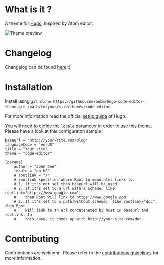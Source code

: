 # What is it ?

A theme for [Hugo](https://gohugo.io/), inspired by Atom editor.

![Theme preview](https://raw.githubusercontent.com/aubm/hugo-code-editor-theme/master/images/screenshot.png "Code Editor Theme for Hugo")

# Changelog

Changelog can be found [here](https://github.com/aubm/hugo-code-editor-theme/blob/master/CHANGELOG.md) :)

# Installation

Install using `git clone https://github.com/aubm/hugo-code-editor-theme.git /path/to/your/site/themes/code-editor`.

For more information read the official [setup guide](https://gohugo.io/overview/installing/) of Hugo.

You will need to define the `locale` parameter in order to use this theme.
Please have a look at this configuraton sample :

```
baseurl = "http://your-site.com/blog"
languageCode = "en-US"
title = "Your site"
theme = "code-editor"

[params]
    author = "John Doe"
    locale = "en-US"
    # rootlink = "/"
    # rootlink specifies where Root in menu.html links to. 
    # 1. If it's not set than baseurl will be used.
    # 2. If it's set to a url with a scheme, like rootlink="https://www.google.com",
    #    then Root will link to https://www.google.com.
    # 3. If it's set to a path(without scheme), like rootlink="doc", then Root
    #    will link to an url concatenated by host in baseurl and rootlink. In
    #    this case, it comes up with http://your-site.com/doc.
```

# Contributing

Contributions are welcome. Please refer to the [contributions guidelines](https://github.com/aubm/hugo-code-editor-theme/blob/master/CONTRIBUTING.md) for more information.
